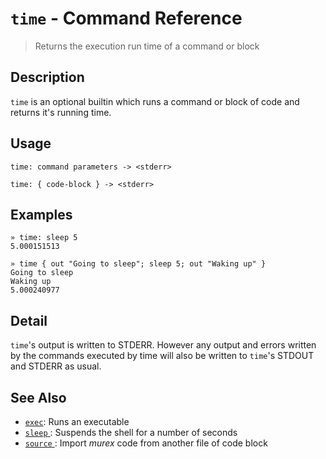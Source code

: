 # `time`  - Command Reference

> Returns the execution run time of a command or block

## Description

`time` is an optional builtin which runs a command or block of code and
returns it's running time.

## Usage

    time: command parameters -> <stderr>
    
    time: { code-block } -> <stderr>

## Examples

    » time: sleep 5
    5.000151513
    
    » time { out "Going to sleep"; sleep 5; out "Waking up" }
    Going to sleep
    Waking up
    5.000240977

## Detail

`time`'s output is written to STDERR. However any output and errors written
by the commands executed by time will also be written to `time`'s STDOUT
and STDERR as usual.

## See Also

* [`exec`](../commands/exec.md):
  Runs an executable
* [`sleep` ](../optional/sleep.md):
  Suspends the shell for a number of seconds
* [`source` ](../commands/source.md):
  Import _murex_ code from another file of code block